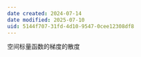 ```yaml
---
date created: 2024-07-14
date modified: 2025-07-10
uid: 5144f707-31fd-4d10-9547-0cee12308df8
---
```


空间标量函数的梯度的散度
